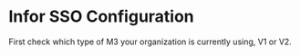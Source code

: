 # Infor SSO Configuration

First check which type of M3 your organization is currently using, V1 or V2.
